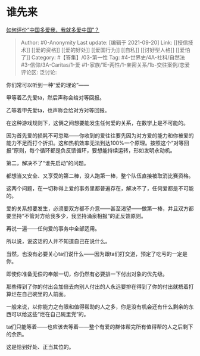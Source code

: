 # 谁先来
[如何评价“中国多爱我，我就多爱中国”？](https://www.zhihu.com/question/478788469/answer/2129739837)

> Author: #0-Anonymity
> Last update: [编辑于 2021-09-20]
> Link: [[授信技术]] [[爱的资格]] [[爱的好处]] [[爱国行为]] [[自私]] [[讨好型人格]] [[爱怕了]]
> Category: #【答集】/03-第一性
> Tag: #4-世界史/4A-社科/自然法 #3-信仰/3A-Caritas/1-爱 #1-家族/1E-两性/1-亲密关系/1b-交往案例/恋爱
> 评论区:
> 泛讨论:

你们常可以听到一种“爱的理论”——

甲等着乙先爱ta，然后声称会给对等回报。

乙等着甲先爱ta，也声称会给对方对等回报。

在这种游戏规则下，这俩之间想要能发生任何爱的关系，在数学上是不可能的。

因为首先爱的损耗不可忽略——你收到的爱往往要先因为对方爱的能力和你被爱的能力不足而打个折扣。这和热机效率无法到达100%一个原理。按照这个“对等回报”原则，每个循环都是负反馈循环，要想能持续运转，形如发明永动机。

第二，解决不了“谁先启动”的问题。

都想当又安全、又享受的第二棒，没人跑第一棒，整个队伍直接被取消比赛资格。

这两个问题，在一切称得上爱的事务里都普遍存在，解决不了，任何爱都是不可能的。

爱的关系想要发生，必须要双方都不介意——甚至渴望——做第一棒，并且双方都要坚持“不管对方给我多少，我坚持涌泉相报”的正反馈原则。

再说一遍——任何爱的事务中全部适用。

所以说，说这话的人并不知道自己在说什么。

当然，也没有必要关心ta们说什么——因为跟ta们打交道，预定了吃亏的一定是你。

即使你准备无偿的奉献一切，你仍然有必要排一下付出对象的优先级。

那些得到了你的付出会加倍去向别人付出的人永远要排在得到了你的付出就捂着打算烂在自己碗里的人前面。

一般来说，以你能力之有限和值得帮助的人之多，你是没有机会还有什么剩余的东西可以给这些“烂在自己碗里党”的。

ta们只能等着——也应该去等着——整个有爱的群体帮完所有值得帮的人之后剩下的余热。

这是恰到好处、正当其位的。

